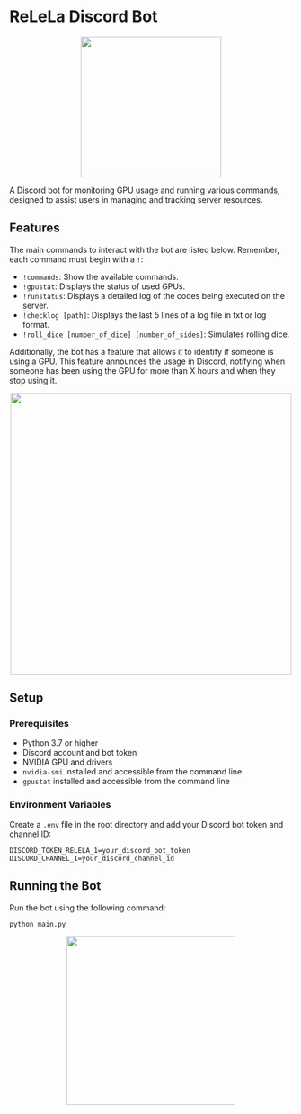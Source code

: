 # ReLeLa Discord Bot

<p align="center"> 
<img src="./images/logo_relela.png" width=250/>
</p>

A Discord bot for monitoring GPU usage and running various commands, designed to assist users in managing and tracking server resources.

## Features
The main commands to interact with the bot are listed below. Remember, each command must begin with a `!`:

- `!commands`: Show the available commands.
- `!gpustat`: Displays the status of used GPUs.
- `!runstatus`: Displays a detailed log of the codes being executed on the server.
- `!checklog [path]`: Displays the last 5 lines of a log file in txt or log format.
- `!roll_dice [number_of_dice] [number_of_sides]`: Simulates rolling dice.


Additionally, the bot has a feature that allows it to identify if someone is using a GPU. This feature announces the usage in Discord, notifying when someone has been using the GPU for more than X hours and when they stop using it.

<p align="center"> 
<img src="./images/example.png" width=500/>
</p>


## Setup

### Prerequisites

- Python 3.7 or higher
- Discord account and bot token
- NVIDIA GPU and drivers
- `nvidia-smi` installed and accessible from the command line
- `gpustat` installed and accessible from the command line

### Environment Variables

Create a `.env` file in the root directory and add your Discord bot token and channel ID:

```env
DISCORD_TOKEN_RELELA_1=your_discord_bot_token
DISCORD_CHANNEL_1=your_discord_channel_id
```

## Running the Bot

Run the bot using the following command:

```sh
python main.py
```



<p align="center"> 
<img src="./images/banner.gif" width=300/>
</p>